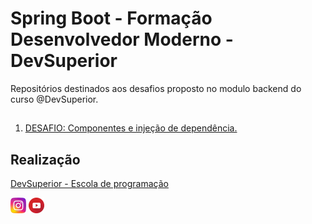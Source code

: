 <h1>Spring Boot - Formação Desenvolvedor Moderno - DevSuperior</h1>

Repositórios destinados aos desafios proposto no modulo backend do curso @DevSuperior. 

##

1. [DESAFIO: Componentes e injeção de dependência.](tree/main/DasafioUm)

#### 







## Realização

[DevSuperior - Escola de programação](https://devsuperior.com.br/)

[![DevSuperior no Instagram](https://raw.githubusercontent.com/devsuperior/bds-assets/main/ds/ig-icon.png)](https://instagram.com/devsuperior.ig) ![DevSuperior no Youtube](https://raw.githubusercontent.com/devsuperior/bds-assets/main/ds/yt-icon.png)